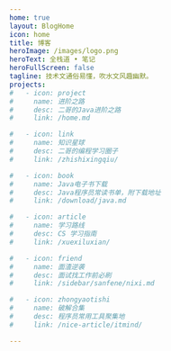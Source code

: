 ```yaml
---
home: true
layout: BlogHome
icon: home
title: 博客
heroImage: /images/logo.png
heroText: 全栈道 • 笔记
heroFullScreen: false
tagline: 技术文通俗易懂，吹水文风趣幽默。
projects:
#   - icon: project
#     name: 进阶之路
#     desc: 二哥的Java进阶之路
#     link: /home.md

#   - icon: link
#     name: 知识星球
#     desc: 二哥的编程学习圈子
#     link: /zhishixingqiu/

#   - icon: book
#     name: Java电子书下载
#     desc: Java程序员常读书单，附下载地址
#     link: /download/java.md

#   - icon: article
#     name: 学习路线
#     desc: CS 学习指南
#     link: /xuexiluxian/

#   - icon: friend
#     name: 面渣逆袭
#     desc: 面试找工作前必刷
#     link: /sidebar/sanfene/nixi.md

#   - icon: zhongyaotishi
#     name: 破解合集
#     desc: 程序员常用工具聚集地
#     link: /nice-article/itmind/

---
```

